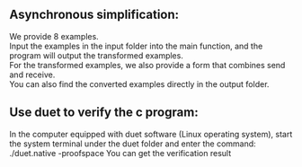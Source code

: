 ## Asynchronous simplification:</br>
We provide 8 examples. </br>
Input the examples in the input folder into the main function, and the program will output the transformed examples.</br>
For the transformed examples, we also provide a form that combines send and receive.</br>
You can also find the converted examples directly in the output folder. </br>

## Use duet to verify the c program:
In the computer equipped with duet software (Linux operating system), start the system terminal under the duet folder and enter the command:
./duet.native -proofspace <c file relative path>
You can get the verification result
